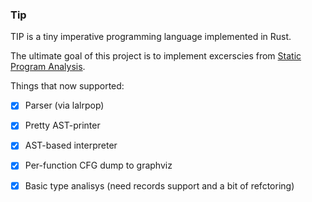 ### Tip

TIP is a tiny imperative programming language implemented in Rust.

The ultimate goal of this project is to implement excerscies from [Static Program Analysis](http://cs.au.dk/~amoeller/spa/).

Things that now supported:
 - [x] Parser (via lalrpop)
 - [x] Pretty AST-printer
 - [x] AST-based interpreter
 - [x] Per-function CFG dump to graphviz
 - [x] Basic type analisys (need records support and a bit of refctoring)


